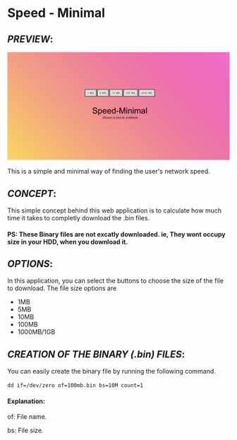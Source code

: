# Speed - Minimal

## *PREVIEW*:

![Alt text](README/p0.png?raw=true "Preview")

This is a simple and minimal way of finding the user's network speed.

## *CONCEPT*:

This simple concept behind this web application is to calculate how much time it takes to completly download the .bin files.

#### PS: These Binary files are not excatly downloaded. ie, They wont occupy size in your HDD, when you download it.



## *OPTIONS*:

In this application, you can select the buttons to choose the size of the file to download. 
The file size options are
- 1MB
- 5MB
- 10MB
- 100MB
- 1000MB/1GB


## *CREATION OF THE BINARY (.bin) FILES*:

You can easily create the binary file by running the following command.

``` dd if=/dev/zero of=100mb.bin bs=10M count=1 ```

#### Explanation: 
of: File name.

bs: File size.

